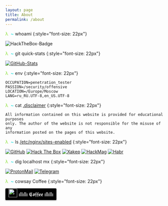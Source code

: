 ```yaml
---
layout: page
title: About
permalink: /about
---
```


<span style="color: #88df33">λ</span>  <span style="color: #34e2e2; font-weight: bold">\~</span> whoami
{:style="font-size: 22px"}

![HackTheBox-Badge](http://www.hackthebox.eu/badge/image/51037)

<span style="color: #88df33">λ</span>  <span style="color: #34e2e2; font-weight: bold">\~</span> git quick-stats
{:style="font-size: 22px"}

[![GitHub-Stats](https://github-readme-stats.vercel.app/api?username=snovvcrash&hide=issues&show_icons=true&theme=chartreuse-dark)](https://github.com/snovvcrash)

<span style="color: #88df33">λ</span>  <span style="color: #34e2e2; font-weight: bold">\~</span> env
{:style="font-size: 22px"}

```
OCCUPATION=penetration_tester
PASSION=/security/offensive
LOCATION=/Europe/Moscow
LANG=ru_RU.UTF-8,en_US.UTF-8
```

<span style="color: #88df33">λ</span>  <span style="color: #34e2e2; font-weight: bold">\~</span> cat <span style="text-decoration:underline">.disclaimer</span>
{:style="font-size: 22px"}

```
All information contained on this website is provided for educational purposes
only. The author of the website is not responsible for the misuse of any
information posted on the pages of this website.
```

<span style="color: #88df33">λ</span>  <span style="color: #34e2e2; font-weight: bold">\~</span> ls <span style="text-decoration:underline">/etc/nginx/sites-enabled</span>
{:style="font-size: 22px"}

<p align="left">
  <a href="https://github.com/snovvcrash"><img src="https://img.shields.io/badge/-GitHub-181717?color=white&style=for-the-badge" alt="GitHub" /></a>
  <a href="https://www.hackthebox.eu/profile/51037"><img src="https://img.shields.io/badge/-Hack%20The%20Box-9FEF00?style=for-the-badge" alt="Hack The Box" /></a>
  <a href="https://xakep.ru/author/snovvcrash/"><img src="https://img.shields.io/badge/-%5d%5b%d0%b0%d0%ba%d0%b5%d1%80-DD2200?style=for-the-badge" alt="Xakep" /></a>
  <a href="https://hackmag.com/author/snovvcrash/"><img src="https://img.shields.io/badge/-HackMag-008CBA?style=for-the-badge" alt="HackMag" /></a>
  <a href="https://habr.com/ru/users/snovvcrash/posts/"><img src="https://img.shields.io/badge/-Habr-77A2B6?style=for-the-badge" alt="Habr" /></a>
</p>

<span style="color: #88df33">λ</span>  <span style="color: #34e2e2; font-weight: bold">\~</span> dig localhost mx
{:style="font-size: 22px"}

<p align="left">
  <a href="mailto:snovvcrash@protonmail[.]ch"><img src="https://img.shields.io/badge/-ProtonMail-8B89CC?style=for-the-badge&logo=ProtonMail&logoColor=white" alt="ProtonMail" /></a>
  <a href="https://t.me/snovvcrash"><img src="https://img.shields.io/badge/-Telegram-3B4149?style=for-the-badge&logo=Telegram" alt="Telegram" /></a>
</p>

<span style="color: #88df33">λ</span>  <span style="color: #34e2e2; font-weight: bold">\~</span> cowsay Coffee
{:style="font-size: 22px"}

<style>.bmc-button img{width: 27px !important;margin-bottom: 1px !important;box-shadow: none !important;border: none !important;vertical-align: middle !important;}.bmc-button{line-height: 36px !important;height:37px !important;text-decoration: none !important;display:inline-flex !important;color:#ffffff !important;background-color:#000000 !important;border-radius: 3px !important;border: 1px solid transparent !important;padding: 0px 9px !important;font-size: 17px !important;letter-spacing:-0.08px !important;box-shadow: 0px 1px 2px rgba(190, 190, 190, 0.5) !important;-webkit-box-shadow: 0px 1px 2px 2px rgba(190, 190, 190, 0.5) !important;margin: 0 auto !important;font-family:'Lato', sans-serif !important;-webkit-box-sizing: border-box !important;box-sizing: border-box !important;-o-transition: 0.3s all linear !important;-webkit-transition: 0.3s all linear !important;-moz-transition: 0.3s all linear !important;-ms-transition: 0.3s all linear !important;transition: 0.3s all linear !important;}.bmc-button:hover, .bmc-button:active, .bmc-button:focus {-webkit-box-shadow: 0px 1px 2px 2px rgba(190, 190, 190, 0.5) !important;text-decoration: none !important;box-shadow: 0px 1px 2px 2px rgba(190, 190, 190, 0.5) !important;opacity: 0.85 !important;color:#ffffff !important;}</style><link href="https://fonts.googleapis.com/css?family=Lato&subset=latin,latin-ext" rel="stylesheet"><a class="bmc-button" target="_blank" href="https://www.buymeacoffee.com/snovvcrash"><img src="https://www.buymeacoffee.com/assets/img/BMC-btn-logo.svg" alt="BuyMeACoffee"><span style="margin-left:5px">ıllıllı 𝕮𝖔𝖋𝖋𝖊𝖊 ıllıllı</span></a>
